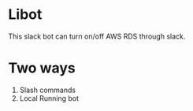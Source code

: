 # Libot
This slack bot can turn on/off AWS RDS through slack.
# Two ways
1. Slash commands
2. Local Running bot
